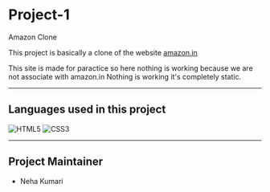 # Project-1

Amazon Clone

This project is basically a clone of the website [amazon.in](https://www.amazon.in)

This site is made for paractice so here nothing is working because we are not associate with amazon.in Nothing is working it's completely static.

---

## Languages used in this project

![HTML5](https://img.shields.io/badge/html5-%23E34F26.svg?style=for-the-badge&logo=html5&logoColor=white)
![CSS3](https://img.shields.io/badge/css3-%231572B6.svg?style=for-the-badge&logo=css3&logoColor=white)

---

## Project Maintainer
- Neha Kumari
